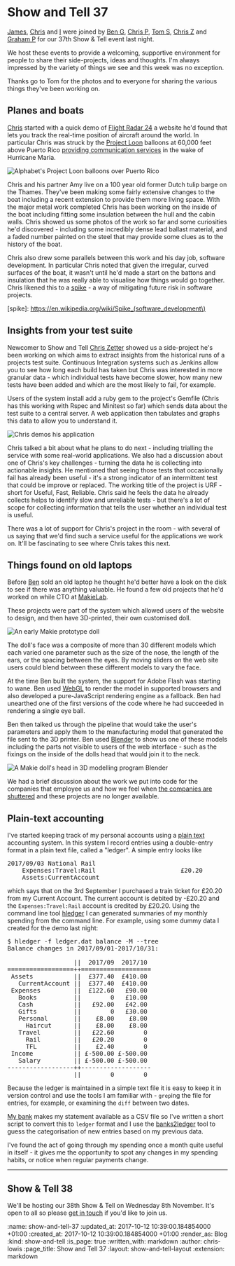 Show and Tell 37
================

[James][james-mead], [Chris][chris-roos] and [I][chris-lowis] were joined by [Ben G][ben-griffiths], [Chris P][chris-patuzzo], [Tom S][tom-stuart], [Chris Z][chris-zetter] and [Graham P][graham-pengelly] for our 37th Show & Tell event last night.

We host these events to provide a welcoming, supportive environment for people to share their side-projects, ideas and thoughts. I'm always impressed by the variety of things we see and this week was no exception.

Thanks go to Tom for the photos and to everyone for sharing the various things they've been working on.

[ben-griffiths]: https://twitter.com/beng
[chris-patuzzo]: http://chris.patuzzo.co.uk/
[james-mead]: /james-mead
[chris-lowis]: /chris-lowis
[chris-roos]: /chris-roos
[tom-stuart]: http://codon.com/
[chris-zetter]: https://chriszetter.com/
[graham-pengelly]: https://twitter.com/gpeng

## Planes and boats

[Chris][chris-roos] started with a quick demo of [Flight Radar 24](https://www.flightradar24.com/) a website he'd found that lets you track the real-time position of aircraft around the world. In particular Chris was struck by the [Project Loon](https://x.company/loon/) balloons at 60,000 feet above Puerto Rico [providing communication services](https://www.usatoday.com/story/tech/news/2017/10/08/googles-project-loon-gets-ok-use-balloons-revive-puerto-rico-cell-service/744106001/) in the wake of Hurricane Maria.

![Alphabet's Project Loon balloons over Puerto Rico](/images/blog/project-loon-puerto-rico.png)

Chris and his partner Amy live on a 100 year old former Dutch tulip barge on the Thames. They've been making some fairly extensive changes to the boat including a recent extension to provide them more living space. With the major metal work completed Chris has been working on the inside of the boat including fitting some insulation between the hull and the cabin walls. Chris showed us some photos of the work so far and some curiosities he'd discovered - including some incredibly dense lead ballast material, and a faded number painted on the steel that may provide some clues as to the history of the boat.

Chris also drew some parallels between this work and his day job, software development. In particular Chris noted that given the irregular, curved surfaces of the boat, it wasn't until he'd made a start on the battons and insulation that he was really able to visualise how things would go together. Chris likened this to a [spike](spike) - a way of mitigating future risk in software projects.

[spike]: https://en.wikipedia.org/wiki/Spike_(software_development\)

## Insights from your test suite

Newcomer to Show and Tell [Chris Zetter](chris-zetter) showed us a side-project he's been working on which aims to extract insights from the historical runs of a projects test suite. Continuous Integration systems such as Jenkins allow you to see how long each build has taken but Chris was interested in more granular data - which individual tests have become slower, how many new tests have been added and which are the most likely to fail, for example.

Users of the system install add a ruby gem to the project's Gemfile (Chris has this working with Rspec and Minitest so far) which sends data about the test suite to a central server. A web application then tabulates and graphs this data to allow you to understand it.

![Chris demos his application](/images/blog/zetter-demo.jpg)

Chris talked a bit about what he plans to do next - including trialling the service with some real-world applications. We also had a discussion about one of Chris's key challenges - turning the data he is collecting into actionable insights. He mentioned that seeing those tests that occasionally fail has already been useful - it's a strong indicator of an intermittent test that could be improve or replaced. The working title of the project is URF - short for Useful, Fast, Reliable. Chris said he feels the data he already collects helps to identify slow and unreliable tests - but there's a lot of scope for collecting information that tells the user whether an individual test is useful.

There was a lot of support for Chris's project in the room - with several of us saying that we'd find such a service useful for the applications we work on. It'll be fascinating to see where Chris takes this next.

## Things found on old laptops

Before [Ben](ben-griffiths) sold an old laptop he thought he'd better have a look on the disk to see if there was anything valuable. He found a few old projects that he'd worked on while CTO at [MakieLab](http://mymakie.com/).

These projects were part of the system which allowed users of the website to design, and then have 3D-printed, their own customised doll.

![An early Makie prototype doll](/images/blog/makie-doll.jpg)

The doll's face was a composite of more than 30 different models which each varied one parameter such as the size of the nose, the length of the ears, or the spacing between the eyes. By moving sliders on the web site users could blend between these different models to vary the face.

At the time Ben built the system, the support for Adobe Flash was starting to wane. Ben used [WebGL]() to render the model in supported browsers and also developed a pure-JavaScript rendering engine as a fallback. Ben had unearthed one of the first versions of the code where he had succeeded in rendering a single eye ball.

Ben then talked us through the pipeline that would take the user's parameters and apply them to the manufacturing model that generated the file sent to the 3D printer. Ben used [Blender](https://www.blender.org/) to show us one of these models including the parts not visible to users of the web interface - such as the fixings on the inside of the dolls head that would join it to the neck.

![A Makie doll's head in 3D modelling program Blender](/images/blog/dolls-head-blender.jpg)

We had a brief discussion about the work we put into code for the companies that employee us and how we feel when [the companies are shuttered](https://techcrunch.com/2017/02/22/makielab-may-the-force-be-with-you/) and these projects are no longer available.

## Plain-text accounting

I've started keeping track of my personal accounts using a [plain text](http://plaintextaccounting.org/) accounting system. In this system I record entries using a double-entry format in a plain text file, called a "ledger". A simple entry looks like

<pre>
2017/09/03 National Rail
    Expenses:Travel:Rail                       £20.20
    Assets:CurrentAccount
</pre>

which says that on the 3rd September I purchased a train ticket for £20.20 from my Current Account. The current account is debited by -£20.20 and the `Expenses:Travel:Rail` account is credited by £20.20. Using the command line tool [hledger](http://hledger.org/) I can generated summaries of my monthly spending from the command line. For example, using some dummy data I created for the demo last night:

<pre>
$ hledger -f ledger.dat balance -M --tree
Balance changes in 2017/09/01-2017/10/31:

                  ||  2017/09  2017/10
==================++===================
 Assets           ||  £377.40  £410.00
   CurrentAccount ||  £377.40  £410.00
 Expenses         ||  £122.60   £90.00
   Books          ||        0   £10.00
   Cash           ||   £92.00   £42.00
   Gifts          ||        0   £30.00
   Personal       ||    £8.00    £8.00
     Haircut      ||    £8.00    £8.00
   Travel         ||   £22.60        0
     Rail         ||   £20.20        0
     TFL          ||    £2.40        0
 Income           || £-500.00 £-500.00
   Salary         || £-500.00 £-500.00
------------------++-------------------
                  ||        0        0
</pre>

Because the ledger is maintained in a simple text file it is easy to keep it in version control and use the tools I am familiar with - `grep`ing the file for entries, for example, or examining the `diff` between two dates.

[My bank](http://www.co-operativebank.co.uk/) makes my statement available as a CSV file so I've written a short script to convert this to `ledger` format and I use the [banks2ledger](https://github.com/tomszilagyi/banks2ledger) tool to guess the categorisation of new entries based on my previous data.

I've found the act of going through my spending once a month quite useful in itself - it gives me the opportunity to spot any changes in my spending habits, or notice when regular payments change.

---

## Show & Tell 38

We'll be hosting our 38th Show & Tell on Wednesday 8th November. It's open to all so please [get in touch][contact] if you'd like to join us.

[contact]: /contact

:name: show-and-tell-37
:updated_at: 2017-10-12 10:39:00.184854000 +01:00
:created_at: 2017-10-12 10:39:00.184854000 +01:00
:render_as: Blog
:kind: show-and-tell
:is_page: true
:written_with: markdown
:author: chris-lowis
:page_title: Show and Tell 37
:layout: show-and-tell-layout
:extension: markdown
